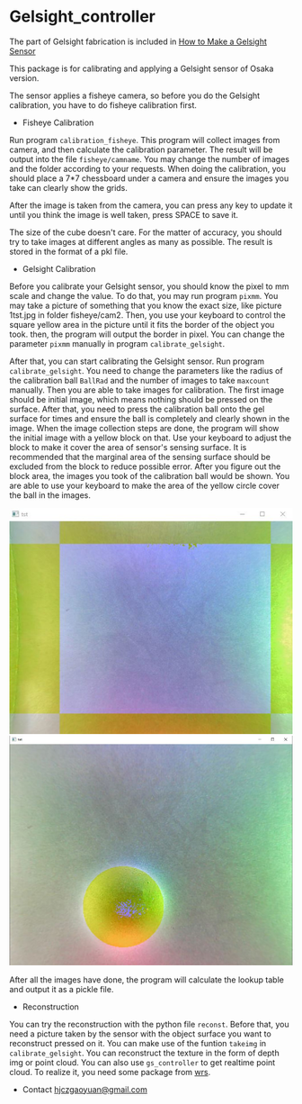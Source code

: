 # Gelsight_controller

The part of Gelsight fabrication is included in [How to Make a Gelsight Sensor](https://www.notion.so/How-to-Make-a-Gelsight-Sensor-c051c668869e445690964c401197c212)

This package is for calibrating and applying a Gelsight sensor of Osaka version.

The sensor applies a fisheye camera, so before you do the Gelsight calibration, you have to do fisheye calibration first. 

- Fisheye Calibration

Run program `calibration_fisheye`. This program will collect images from camera, and then calculate the calibration parameter. 
The result will be output into the file `fisheye/camname`. You may change the number of images and the folder according to your requests.
When doing the calibration, you should place a 7*7 chessboard under a camera and ensure the images you take can clearly show the grids. 

After the image is taken from the camera, you can press any key to update it until you think the image is well taken, press SPACE to save it.

The size of the cube doesn't care. For the matter of accuracy, you should try to take images at different angles as many as possible. 
The result is stored in the format of a pkl file.

- Gelsight Calibration

Before you calibrate your Gelsight sensor, you should know the pixel to mm scale and change the value.
To do that, you may run program `pixmm`. You may take a picture of something that you know the exact size, like picture 1tst.jpg in folder fisheye/cam2.
Then, you use your keyboard to control the square yellow area in the picture until it fits the border of the object you took.
then, the program will output the border in pixel. You can change the parameter `pixmm` manually in program `calibrate_gelsight`.

After that, you can start calibrating the Gelsight sensor. Run program `calibrate_gelsight`. 
You need to change the parameters like the radius of the calibration ball `BallRad` and the number of images to take `maxcount` manually. 
Then you are able to take images for calibration. The first image should be initial image, which means nothing should be pressed on the surface.
After that, you need to press the calibration ball onto the gel surface for times and ensure the ball is completely and clearly shown in the image.
When the image collection steps are done, the program will show the initial image with a yellow block on that. 
Use your keyboard to adjust the block to make it cover the area of sensor's sensing surface. 
It is recommended that the marginal area of the sensing surface should be excluded from the block to reduce possible error.
After you figure out the block area, the images you took of the calibration ball would be shown. 
You are able to use your keyboard to make the area of the yellow circle cover the ball in the images. 

![adjust block area](1.JPG "adjust block area")
![adjust circle area](2.JPG "adjust block area")

After all the images have done, the program will calculate the lookup table and output it as a pickle file. 

- Reconstruction

You can try the reconstruction with the python file `reconst`. Before that, you need a picture taken by the sensor with the object surface you want to reconstruct pressed on it.
You can make use of the funtion `takeimg` in `calibrate_gelsight`.
You can reconstruct the texture in the form of depth img or point cloud. You can also use `gs_controller` to get realtime point cloud. 
To realize it, you need some package from [wrs](https://github.com/wanweiwei07/wrs).

- Contact
hjczgaoyuan@gmail.com